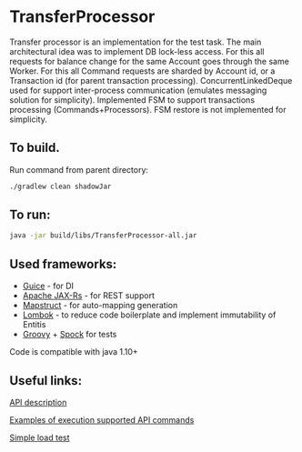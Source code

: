 # TransferProcessor
Transfer processor is an implementation for the test task.
The main architectural idea was to implement DB lock-less access.
For this all requests for balance change for the same Account goes through the same Worker.
For this all Command requests are sharded by Account id, or a Transaction id (for parent transaction processing).
ConcurrentLinkedDeque used for support inter-process communication (emulates messaging solution for simplicity).
Implemented FSM to support transactions processing (Commands+Processors). FSM restore is not implemented for simplicity.  


## To build.
Run command from parent directory:
```bash
./gradlew clean shadowJar
```

## To run:
```bash
java -jar build/libs/TransferProcessor-all.jar
```                           

## Used frameworks:
- [Guice](https://github.com/google/guice/wiki/Motivation) - for DI
- [Apache JAX-Rs](http://cxf.apache.org/docs/jax-rs.html) - for REST support
- [Mapstruct](https://mapstruct.org) - for auto-mapping generation
- [Lombok](https://projectlombok.org) - to reduce code boilerplate and implement immutability of Entitis
- [Groovy](https://groovy-lang.org) + [Spock](http://spockframework.org) for tests

Code is compatible with java 1.10+

## Useful links:
[API description](doc/API.md)

[Examples of execution supported API commands](src/test/groovy/com/fan/transfer/integrational/RestEndpointsSpec.groovy)

[Simple load test](src/test/groovy/com/fan/transfer/integrational/ConcurentTransferSpec.groovy)